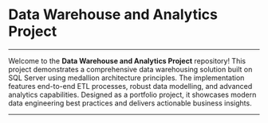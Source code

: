 # Data Warehouse and Analytics Project

---

Welcome to the **Data Warehouse and Analytics Project** repository!  This project demonstrates a comprehensive data warehousing solution built on SQL Server using medallion architecture principles. The implementation features end-to-end ETL processes, robust data modelling, and advanced analytics capabilities. Designed as a portfolio project, it showcases modern data engineering best practices and delivers actionable business insights.

---
